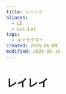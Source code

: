 ```yaml
---
title: レイレイ
aliases:
  - LE
  - Lei-Lei
tags:
  - キャラクター
created: 2025-06-09
modified: 2025-06-10
---
```


# レイレイ
